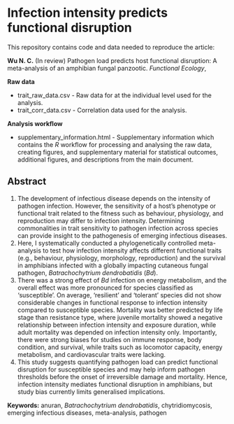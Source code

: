 # Infection intensity predicts functional disruption
This repository contains code and data needed to reproduce the article:

**Wu N. C.** (In review) Pathogen load predicts host functional disruption: A meta-analysis of an amphibian fungal panzootic. *Functional Ecology*,

**Raw data**
- trait_raw_data.csv - Raw data for at the individual level used for the analysis.
- trait_corr_data.csv - Correlation data used for the analysis.

**Analysis workflow**
- supplementary_information.html - Supplementary information which contains the *R* workflow for processing and analysing the raw data, creating figures, and supplementary material for statistical outcomes, additional figures, and descriptions from the main document.

## Abstract
1. The development of infectious disease depends on the intensity of pathogen infection. However, the sensitivity of a host’s phenotype or functional trait related to the fitness such as behaviour, physiology, and reproduction may differ to infection intensity. Determining commonalities in trait sensitivity to pathogen infection across species can provide insight to the pathogenesis of emerging infectious diseases.  
2. Here, I systematically conducted a phylogenetically controlled meta-analysis to test how infection intensity affects different functional traits (e.g., behaviour, physiology, morphology, reproduction) and the survival in amphibians infected with a globally impacting cutaneous fungal pathogen, *Batrachochytrium dendrobatidis* (*Bd*).  
3. There was a strong effect of *Bd* infection on energy metabolism, and the overall effect was more pronounced for species classified as ‘susceptible’. On average, ‘resilient’ and ‘tolerant’ species did not show considerable changes in functional response to infection intensity compared to susceptible species. Mortality was better predicted by life stage than resistance type, where juvenile mortality showed a negative relationship between infection intensity and exposure duration, while adult mortality was depended on infection intensity only. Importantly, there were strong biases for studies on immune response, body condition, and survival, while traits such as locomotor capacity, energy metabolism, and cardiovascular traits were lacking.  
4. This study suggests quantifying pathogen load can predict functional disruption for susceptible species and may help inform pathogen thresholds before the onset of irreversible damage and mortality. Hence, infection intensity mediates functional disruption in amphibians, but study bias currently limits generalised implications.  


**Keywords:** anuran, *Batrachochytrium dendrobatidis*, chytridiomycosis, emerging infectious diseases, meta-analysis, pathogen

